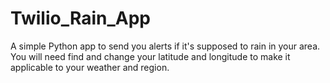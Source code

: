 # Twilio_Rain_App
A simple Python app to send you alerts if it's supposed to rain in your area.
You will need find and change your latitude and longitude to make it applicable to your weather and region.
